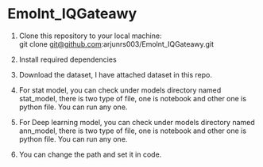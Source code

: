 # Emolnt_IQGateawy
1. Clone this repository to your local machine: <br>
git clone git@github.com:arjunrs003/Emolnt_IQGateawy.git

2. Install required dependencies

3. Download the dataset, I have attached dataset in this repo. 

4. For stat model, you can check under models directory named stat_model, there is two type of file, one is notebook and other one is python file. You can run any one. 

5. For Deep learning model, you can check under models directory named ann_model, there is two type of file, one is notebook and other one is python file. You can run any one.

6. You can change the path and set it in code. 
